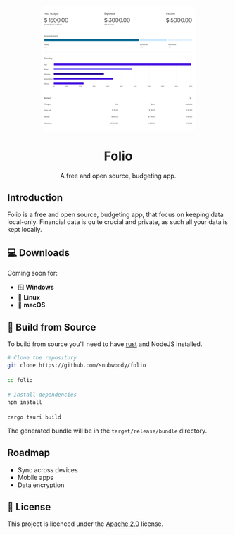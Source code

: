 
<div align="center">
    <img style="width:70%; border-radius: 12px;" align="center" src="assets/Analytics.svg"/>
</div>
<div align="center">
    <h1>Folio</h1>
    <p>
        A free and open source, budgeting app.
    </p>
</div>

## Introduction
Folio is a free and open source, budgeting app, that focus on keeping data local-only. Financial data is quite crucial and private, as such all your data is kept locally.

## 💻 Downloads

Coming soon for:

- 🪟 **Windows**
- 🐧 **Linux**
- 🍎 **macOS**

## 🧰 Build from Source
To build from source you'll need to have [rust](https://rust-lang.org/) and NodeJS installed.
```bash
# Clone the repository
git clone https://github.com/snubwoody/folio

cd folio

# Install dependencies
npm install

cargo tauri build
```

The generated bundle will be in the `target/release/bundle` directory.

## Roadmap

- Sync across devices
- Mobile apps
- Data encryption
## 📃 License
This project is licenced under the [Apache 2.0](https://www.apache.org/licenses/LICENSE-2.0) license.
